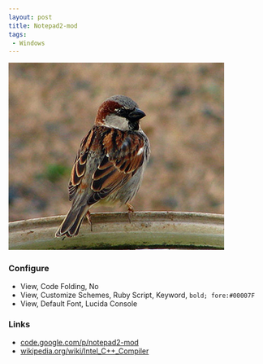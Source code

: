```yaml
---
layout: post
title: Notepad2-mod
tags:
 - Windows
---
```


![width1](/images/2012/sparrow.jpg)

### Configure
* View, Code Folding, No
* View, Customize Schemes, Ruby Script, Keyword, `bold; fore:#00007F`
* View, Default Font, Lucida Console

### Links
* [code.google.com/p/notepad2-mod](http://code.google.com/p/notepad2-mod)
* [wikipedia.org/wiki/Intel_C++_Compiler][w]

[w]:http://wikipedia.org/wiki/Intel_C++_Compiler